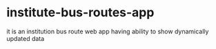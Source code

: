 # institute-bus-routes-app
it is an institution bus route web app having ability to show dynamically updated data 
